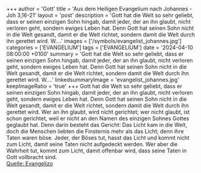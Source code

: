 +++
author = 'Gott'
title = 'Aus dem Heiligen Evangelium nach Johannes - Joh 3,16-21'
layout = 'post'
description = 'Gott hat die Welt so sehr geliebt, dass er seinen einzigen Sohn hingab, damit jeder, der an ihn glaubt, nicht verloren geht, sondern ewiges Leben hat. Denn Gott hat seinen Sohn nicht in die Welt gesandt, damit er die Welt richtet, sondern damit die Welt durch ihn gerettet wird. W....'
images = ['/symbols/evangelist_johannes.jpg']
categories = ['EVANGELIUM']
tags = ['EVANGELIUM']
date = '2024-04-10 08:00:00 +0100'
summary = 'Gott hat die Welt so sehr geliebt, dass er seinen einzigen Sohn hingab, damit jeder, der an ihn glaubt, nicht verloren geht, sondern ewiges Leben hat. Denn Gott hat seinen Sohn nicht in die Welt gesandt, damit er die Welt richtet, sondern damit die Welt durch ihn gerettet wird. W....'
linkedsummaryImage = 'evangelist_johannes.jpg'
keepImageRatio = 'true'
+++
Gott hat die Welt so sehr geliebt, dass er seinen einzigen Sohn hingab, damit jeder, der an ihn glaubt, nicht verloren geht, sondern ewiges Leben hat.
Denn Gott hat seinen Sohn nicht in die Welt gesandt, damit er die Welt richtet, sondern damit die Welt durch ihn gerettet wird.
Wer an ihn glaubt, wird nicht gerichtet; wer nicht glaubt, ist schon gerichtet, weil er nicht an den Namen des einzigen Sohnes Gottes geglaubt hat.<!--more-->
Denn darin besteht das Gericht: Das Licht kam in die Welt, doch die Menschen liebten die Finsternis mehr als das Licht; denn ihre Taten waren böse.
Jeder, der Böses tut, hasst das Licht und kommt nicht zum Licht, damit seine Taten nicht aufgedeckt werden.
Wer aber die Wahrheit tut, kommt zum Licht, damit offenbar wird, dass seine Taten in Gott vollbracht sind.<br> [Quelle: Evangelizo](https://evangeliumtagfuertag.org/DE/gospel)